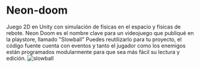 # Neon-doom
 Juego 2D en Unity con simulación de físicas en el espacio y físicas de rebote.
 Neon Doom es el nombre clave para un videojuego que publiqué en la playstore, llamado "Slowball"
 Puedes reutilizarlo para tu proyecto, el código fuente cuenta con eventos y tanto el jugador como los enemigos están programados modularmente para que sea más fácil su lectura y edición.
 ![slowball](https://user-images.githubusercontent.com/45081449/159124695-280802f9-42bd-4012-aba2-68ff9386c59a.png)

